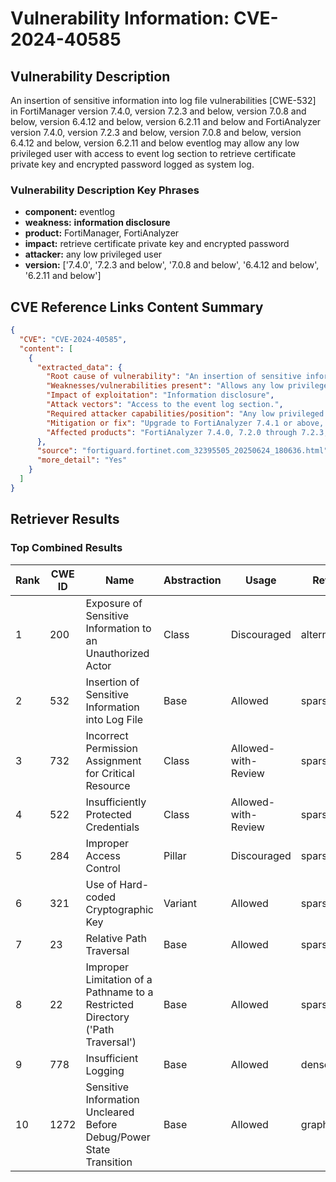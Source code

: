 # Vulnerability Information: CVE-2024-40585

## Vulnerability Description
An insertion of sensitive information into log file vulnerabilities [CWE-532] in FortiManager version 7.4.0, version 7.2.3 and below, version 7.0.8 and below, version 6.4.12 and below, version 6.2.11 and below and FortiAnalyzer version 7.4.0, version 7.2.3 and below, version 7.0.8 and below, version 6.4.12 and below, version 6.2.11 and below eventlog may allow any low privileged user with access to event log section to retrieve certificate private key and encrypted password logged as system log.

### Vulnerability Description Key Phrases
- **component:** eventlog
- **weakness:** **information disclosure**
- **product:** FortiManager, FortiAnalyzer
- **impact:** retrieve certificate private key and encrypted password
- **attacker:** any low privileged user
- **version:** ['7.4.0', '7.2.3 and below', '7.0.8 and below', '6.4.12 and below', '6.2.11 and below']

## CVE Reference Links Content Summary
```json
{
  "CVE": "CVE-2024-40585",
  "content": [
    {
      "extracted_data": {
        "Root cause of vulnerability": "An insertion of sensitive information into log file vulnerabilities [CWE-532]",
        "Weaknesses/vulnerabilities present": "Allows any low privileged user with access to event log section to retrieve certificate private key and encrypted password logged as system log.",
        "Impact of exploitation": "Information disclosure",
        "Attack vectors": "Access to the event log section.",
        "Required attacker capabilities/position": "Any low privileged user with access to event log section.",
        "Mitigation or fix": "Upgrade to FortiAnalyzer 7.4.1 or above, 7.2.4 or above, 7.0.9 or above, 6.4.13 or above, 6.2.12 or above, or migrate to a fixed release for FortiManager 6.4 and 6.2 versions.",
        "Affected products": "FortiAnalyzer 7.4.0, 7.2.0 through 7.2.3, 7.0.0 through 7.0.8, 6.4.0 through 6.4.12, 6.2.0 through 6.2.11, and FortiManager 7.4.0, 7.2.0 through 7.2.3, 7.0.0 through 7.0.8, 6.4 all versions, 6.2 all versions"
      },
      "source": "fortiguard.fortinet.com_32395505_20250624_180636.html",
      "more_detail": "Yes"
    }
  ]
}
```

## Retriever Results

### Top Combined Results

| Rank | CWE ID | Name | Abstraction | Usage  | Retrievers | Individual Scores |
|------|--------|------|-------------|-------|------------|-------------------|
| 1 | 200 | Exposure of Sensitive Information to an Unauthorized Actor | Class | Discouraged | alternate_terms | 1.000 |
| 2 | 532 | Insertion of Sensitive Information into Log File | Base | Allowed | sparse | 0.550 |
| 3 | 732 | Incorrect Permission Assignment for Critical Resource | Class | Allowed-with-Review | sparse | 0.524 |
| 4 | 522 | Insufficiently Protected Credentials | Class | Allowed-with-Review | sparse | 0.522 |
| 5 | 284 | Improper Access Control | Pillar | Discouraged | sparse | 0.520 |
| 6 | 321 | Use of Hard-coded Cryptographic Key | Variant | Allowed | sparse | 0.519 |
| 7 | 23 | Relative Path Traversal | Base | Allowed | sparse | 0.504 |
| 8 | 22 | Improper Limitation of a Pathname to a Restricted Directory ('Path Traversal') | Base | Allowed | sparse | 0.503 |
| 9 | 778 | Insufficient Logging | Base | Allowed | dense | 0.632 |
| 10 | 1272 | Sensitive Information Uncleared Before Debug/Power State Transition | Base | Allowed | graph | 0.002 |

